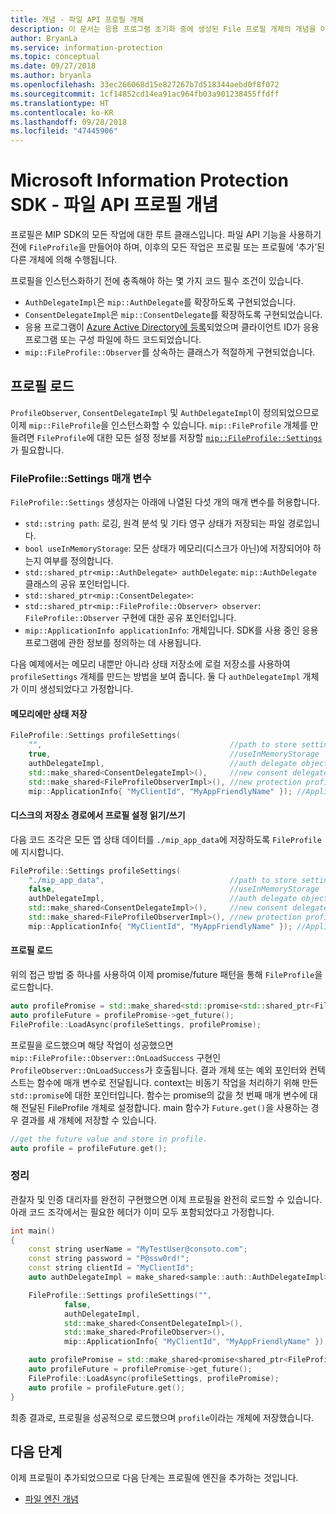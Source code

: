 ```yaml
---
title: 개념 - 파일 API 프로필 개체
description: 이 문서는 응용 프로그램 초기화 중에 생성된 File 프로필 개체의 개념을 이해하는 데 도움이 됩니다.
author: BryanLa
ms.service: information-protection
ms.topic: conceptual
ms.date: 09/27/2018
ms.author: bryanla
ms.openlocfilehash: 33ec266068d15e827267b7d518344aebd0f8f072
ms.sourcegitcommit: 1cf14852cd14ea91ac964fb03a901238455ffdff
ms.translationtype: HT
ms.contentlocale: ko-KR
ms.lasthandoff: 09/28/2018
ms.locfileid: "47445906"
---
```

# <a name="microsoft-information-protection-sdk---file-api-profile-concepts"></a>Microsoft Information Protection SDK - 파일 API 프로필 개념

프로필은 MIP SDK의 모든 작업에 대한 루트 클래스입니다. 파일 API 기능을 사용하기 전에 `FileProfile`을 만들어야 하며, 이후의 모든 작업은 프로필 또는 프로필에 ‘추가’된 다른 개체에 의해 수행됩니다.

프로필을 인스턴스화하기 전에 충족해야 하는 몇 가지 코드 필수 조건이 있습니다.

- `AuthDelegateImpl`은 `mip::AuthDelegate`를 확장하도록 구현되었습니다.
- `ConsentDelegateImpl`은 `mip::ConsentDelegate`를 확장하도록 구현되었습니다.
- 응용 프로그램이 [Azure Active Directory에 등록](/azure/active-directory/develop/quickstart-v1-integrate-apps-with-azure-ad.md)되었으며 클라이언트 ID가 응용 프로그램 또는 구성 파일에 하드 코드되었습니다. 
- `mip::FileProfile::Observer`를 상속하는 클래스가 적절하게 구현되었습니다.

## <a name="load-a-profile"></a>프로필 로드

`ProfileObserver`, `ConsentDelegateImpl` 및 `AuthDelegateImpl`이 정의되었으므로 이제 `mip::FileProfile`을 인스턴스화할 수 있습니다. `mip::FileProfile` 개체를 만들려면 `FileProfile`에 대한 모든 설정 정보를 저장할 [`mip::FileProfile::Settings`](reference/class_mip_fileprofile_settings.md)가 필요합니다.

### <a name="fileprofilesettings-parameters"></a>FileProfile::Settings 매개 변수

`FileProfile::Settings` 생성자는 아래에 나열된 다섯 개의 매개 변수를 허용합니다.

- `std::string path`: 로깅, 원격 분석 및 기타 영구 상태가 저장되는 파일 경로입니다.
- `bool useInMemoryStorage`: 모든 상태가 메모리(디스크가 아닌)에 저장되어야 하는지 여부를 정의합니다.
- `std::shared_ptr<mip::AuthDelegate> authDelegate`: `mip::AuthDelegate` 클래스의 공유 포인터입니다. 
- `std::shared_ptr<mip::ConsentDelegate>`: 
- `std::shared_ptr<mip::FileProfile::Observer> observer`: `FileProfile::Observer` 구현에 대한 공유 포인터입니다.
- `mip::ApplicationInfo applicationInfo`: 개체입니다. SDK를 사용 중인 응용 프로그램에 관한 정보를 정의하는 데 사용됩니다.

다음 예제에서는 메모리 내뿐만 아니라 상태 저장소에 로컬 저장소를 사용하여 `profileSettings` 개체를 만드는 방법을 보여 줍니다. 둘 다 `authDelegateImpl` 개체가 이미 생성되었다고 가정합니다.

#### <a name="store-state-in-memory-only"></a>메모리에만 상태 저장

```cpp
FileProfile::Settings profileSettings(
    "",                                          //path to store settings
    true,                                        //useInMemoryStorage
    authDelegateImpl,                            //auth delegate object
    std::make_shared<ConsentDelegateImpl>(),     //new consent delegate
    std::make_shared<FileProfileObserverImpl>(), //new protection profile observer
    mip::ApplicationInfo{ "MyClientId", "MyAppFriendlyName" }); //ApplicationInfo object
```

#### <a name="readwrite-profile-settings-from-storage-path-on-disk"></a>디스크의 저장소 경로에서 프로필 설정 읽기/쓰기

다음 코드 조각은 모든 앱 상태 데이터를 `./mip_app_data`에 저장하도록 `FileProfile`에 지시합니다.

```cpp
FileProfile::Settings profileSettings(
    "./mip_app_data",                            //path to store settings
    false,                                       //useInMemoryStorage
    authDelegateImpl,                            //auth delegate object
    std::make_shared<ConsentDelegateImpl>(),     //new consent delegate
    std::make_shared<FileProfileObserverImpl>(), //new protection profile observer
    mip::ApplicationInfo{ "MyClientId", "MyAppFriendlyName" }); //ApplicationInfo object
```

#### <a name="load-the-profile"></a>프로필 로드

위의 접근 방법 중 하나를 사용하여 이제 promise/future 패턴을 통해 `FileProfile`을 로드합니다.

```cpp
auto profilePromise = std::make_shared<std::promise<std::shared_ptr<FileProfile>>>();
auto profileFuture = profilePromise->get_future();
FileProfile::LoadAsync(profileSettings, profilePromise);
```

프로필을 로드했으며 해당 작업이 성공했으면 `mip::FileProfile::Observer::OnLoadSuccess` 구현인 `ProfileObserver::OnLoadSuccess`가 호출됩니다. 결과 개체 또는 예외 포인터와 컨텍스트는 함수에 매개 변수로 전달됩니다. context는 비동기 작업을 처리하기 위해 만든 `std::promise`에 대한 포인터입니다. 함수는 promise의 값을 첫 번째 매개 변수에 대해 전달된 FileProfile 개체로 설정합니다. main 함수가 `Future.get()`을 사용하는 경우 결과를 새 개체에 저장할 수 있습니다.

```cpp
//get the future value and store in profile. 
auto profile = profileFuture.get();
```

### <a name="putting-it-together"></a>정리

관찰자 및 인증 대리자를 완전히 구현했으면 이제 프로필을 완전히 로드할 수 있습니다. 아래 코드 조각에서는 필요한 헤더가 이미 모두 포함되었다고 가정합니다.

```cpp
int main()
{
    const string userName = "MyTestUser@consoto.com";
    const string password = "P@ssw0rd!";
    const string clientId = "MyClientId";
    auto authDelegateImpl = make_shared<sample::auth::AuthDelegateImpl>(userName, password, clientId);

    FileProfile::Settings profileSettings("",
            false,
            authDelegateImpl,
            std::make_shared<ConsentDelegateImpl>(),
            std::make_shared<ProfileObserver>(),
            mip::ApplicationInfo{ "MyClientId", "MyAppFriendlyName" });

    auto profilePromise = std::make_shared<promise<shared_ptr<FileProfile>>>();
    auto profileFuture = profilePromise->get_future();
    FileProfile::LoadAsync(profileSettings, profilePromise);
    auto profile = profileFuture.get();
}
```

최종 결과로, 프로필을 성공적으로 로드했으며 `profile`이라는 개체에 저장했습니다.

## <a name="next-steps"></a>다음 단계

이제 프로필이 추가되었으므로 다음 단계는 프로필에 엔진을 추가하는 것입니다. 

- [파일 엔진 개념](concept-profile-engine-file-engine-cpp.md)